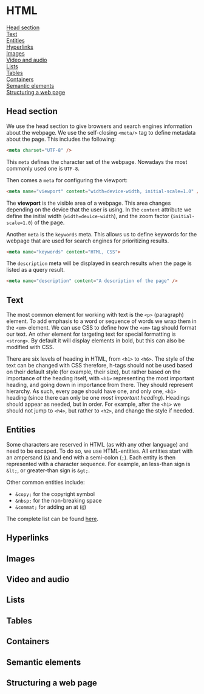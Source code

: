 # HTML

[Head section](#head-section)  
[Text](#text)  
[Entities](#entities)  
[Hyperlinks](#hyperlinks)  
[Images](#images)  
[Video and audio](#video-and-audio)  
[Lists](#lists)  
[Tables](#tables)  
[Containers](#containers)  
[Semantic elements](#semantic-elements)  
[Structuring a web page](#structuring-a-web-page)  

## Head section

We use the head section to give browsers and search engines information about the webpage. We use the self-closing `<meta/>` tag to define metadata about the page. This includes the following:

``` html
<meta charset="UTF-8" />
```

This `meta` defines the character set of the webpage. Nowadays the most commonly used one is `UTF-8`.

Then comes a `meta` for configuring the viewport:

``` html
<meta name="viewport" content="width=device-width, initial-scale=1.0" />
```

The **viewport** is the visible area of a webpage. This area changes depending on the device that the user is using. In the `content` attribute we define the initial width (`width=device-width`), and the zoom factor (`initial-scale=1.0`) of the page.

Another `meta` is the `keywords` meta. This allows us to define keywords for the webpage that are used for search engines for prioritizing results.

``` html
<meta name="keywords" content="HTML, CSS">
```

The `description` meta will be displayed in search results when the page is listed as a query result.

``` html
<meta name="description" content="A description of the page" />
```

## Text

The most common element for working with text is the `<p>` (paragraph) element. To add emphasis to a word or sequence of words we wrap them in the `<em>` element. We can use CSS to define how the `<em>` tag should format our text. An other element for targeting text for special formatting is `<strong>`. By default it will display elements in bold, but this can also be modified with CSS.

There are six levels of heading in HTML, from `<h1>` to `<h6>`. The style of the text can be changed with CSS therefore, h-tags should not be used based on their default style (for example, their size), but rather based on the importance of the heading itself, with `<h1>` representing the most important heading, and going down in importance from there. They should represent hierarchy. As such, every page should have one, and only one, `<h1>` heading (since there can only be one *most important heading*). Headings should appear as needed, but in order. For example, after the `<h1>` we should not jump to `<h4>`, but rather to `<h2>`, and change the style if needed.

## Entities

Some characters are reserved in HTML (as with any other language) and need to be escaped. To do so, we use HTML-entities. All entities start with an ampersand (`&`) and end with a semi-colon (`;`). Each entity is then represented with a character sequence. For example, an less-than sign is `&lt;`, or greater-than sign is `&gt;`.

Other common entities include:

- `&copy;` for the copyright symbol
- `&nbsp;` for the non-breaking space
- `&commat;` for adding an at (`@`)

The complete list can be found [here](https://dev.w3.org/html5/html-author/charref).

## Hyperlinks

## Images

## Video and audio

## Lists

## Tables

## Containers

## Semantic elements

## Structuring a web page
